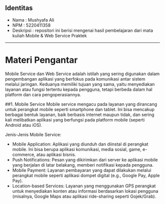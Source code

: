 ## Identitas
- Nama : Mushyafa Ali
- NPM : 5220411358
- Deskripsi : repositori ini berisi mengenai hasil pembelajaran dari mata kuliah Mobile & Web Service Praktek

---

# Materi Pengantar
Mobile Service dan Web Service adalah istilah yang sering digunakan dalam pengembangan aplikasi yang berfokus pada komunikasi antar sistem melalui jaringan. Keduanya memiliki tujuan yang sama, yaitu menyediakan layanan atau fungsi tertentu kepada pengguna, tetapi berbeda dalam hal platform dan cara pengoperasiannya.

##1. Mobile Service
Mobile service mengacu pada layanan yang dirancang untuk perangkat mobile seperti smartphone dan tablet. Ini bisa mencakup berbagai bentuk layanan, baik berbasis internet maupun tidak, dan sering kali melibatkan aplikasi yang berfungsi pada platform mobile (seperti Android atau iOS).

Jenis-Jenis Mobile Service:

- Mobile Application: Aplikasi yang diunduh dan diinstal di perangkat mobile. Ini bisa berupa aplikasi komunikasi, media sosial, game, e-commerce, atau aplikasi bisnis.
- Push Notifications: Pesan yang dikirimkan dari server ke aplikasi mobile yang berjalan di latar belakang, memberi notifikasi kepada pengguna.
- Mobile Payment: Layanan pembayaran yang dapat dilakukan melalui perangkat mobile seperti aplikasi dompet digital (e.g., Google Pay, Apple Pay).
- Location-based Services: Layanan yang menggunakan GPS perangkat untuk menyediakan konten atau informasi berdasarkan lokasi pengguna (misalnya, Google Maps atau aplikasi ride-sharing seperti Gojek/Grab).

